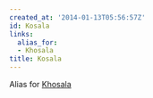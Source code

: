 ```yaml
---
created_at: '2014-01-13T05:56:57Z'
id: Kosala
links:
  alias_for:
  - Khosala
title: Kosala
---
```


Alias for [Khosala]

  [Khosala]: Khosala